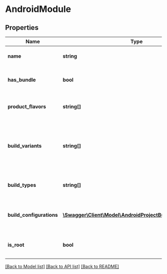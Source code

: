 # AndroidModule

## Properties
Name | Type | Description | Notes
------------ | ------------- | ------------- | -------------
**name** | **string** | Name of the Android module | 
**has_bundle** | **bool** | Module contains bundle settings | [optional] 
**product_flavors** | **string[]** | The product flavors of the Android module | [optional] 
**build_variants** | **string[]** | The detected build variants of the Android module (matrix of product flavor + build type (debug|release)) | [optional] 
**build_types** | **string[]** | The detected build types of the Android module | [optional] 
**build_configurations** | [**\Swagger\Client\Model\AndroidProjectBuildConfigurations[]**](AndroidProjectBuildConfigurations.md) | The detected build configurations of the Android module | [optional] 
**is_root** | **bool** | Whether the module is at the root level of the project | [optional] 

[[Back to Model list]](../README.md#documentation-for-models) [[Back to API list]](../README.md#documentation-for-api-endpoints) [[Back to README]](../README.md)



